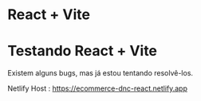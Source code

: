 # React + Vite

<h1>Testando React + Vite </h1>

<p>Existem alguns bugs, mas já estou tentando resolvê-los.</p>

Netlify Host : https://ecommerce-dnc-react.netlify.app

